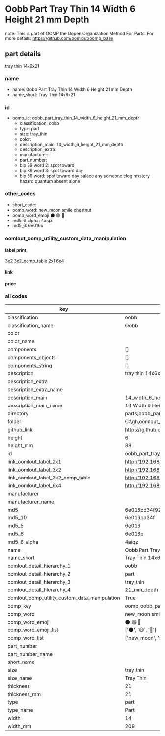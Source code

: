 # Oobb Part Tray Thin 14 Width 6 Height 21 mm Depth  

note: This is part of OOMP the Oopen Organization Method For Parts. For more details: https://github.com/oomlout/oomp_base

##  part details
  



tray thin 14x6x21



### name
* name: Oobb Part Tray Thin 14 Width 6 Height 21 mm Depth
* name_short: Tray Thin 14x6x21 
### id
* oomp_id: oobb_part_tray_thin_14_width_6_height_21_mm_depth
  * classification: oobb
  * type: part
  * size: tray_thin
  * color: 
  * description_main: 14_width_6_height_21_mm_depth
  * description_extra: 
  * manufacturer: 
  * part_number: 
  * bip 39 word 2: spot toward
  * bip 39 word 3: spot toward day
  * bip 39 word: spot toward day palace any someone clog mystery hazard quantum absent alone

### other_codes
* short_code: 
* oomp_word: new_moon smile chestnut
* oomp_word_emoji :new_moon: :smile: :chestnut:
* md5_6_alpha: 4aiqz
* md5_6: 6e016b






### oomlout_oomp_utility_custom_data_manipulation
#### label print
[3x2](http://192.168.1.245:1112/?label=oomp%204aiqz)
[3x2_oomp_table](http://192.168.1.108:1112/?label=oomp%204aiqz)
[2x1](http://192.168.1.242:1112/?label=oomp%204aiqz)
[6x4](http://192.168.1.55:1112/?label=oomp%204aiqz)    

#### link

                              

#### price







### all codes 
| key | value |  
| --- | --- |  
| classification | oobb |  
| classification_name | Oobb |  
| color |  |  
| color_name |  |  
| components | [] |  
| components_objects | [] |  
| components_string | [] |  
| description | tray thin 14x6x21 |  
| description_extra |  |  
| description_extra_name |  |  
| description_main | 14_width_6_height_21_mm_depth |  
| description_main_name | 14 Width 6 Height 21 mm Depth |  
| directory | parts/oobb_part_tray_thin_14_width_6_height_21_mm_depth |  
| folder | C:\gh\oomlout_oobb_version_4_generated_parts\parts\oobb_part_tray_thin_14_width_6_height_21_mm_depth |  
| github_link | https://github.com/oomlout/oomlout_oomp_part_src/tree/main/parts/oobb_part_tray_thin_14_width_6_height_21_mm_depth |  
| height | 6 |  
| height_mm | 89 |  
| id | oobb_part_tray_thin_14_width_6_height_21_mm_depth |  
| link_oomlout_label_2x1 | http://192.168.1.242:1112/?label=oomp%204aiqz |  
| link_oomlout_label_3x2 | http://192.168.1.245:1112/?label=oomp%204aiqz |  
| link_oomlout_label_3x2_oomp_table | http://192.168.1.108:1112/?label=oomp%204aiqz |  
| link_oomlout_label_6x4 | http://192.168.1.55:1112/?label=oomp%204aiqz |  
| manufacturer |  |  
| manufacturer_name |  |  
| md5 | 6e016bd34f9265733c0519f270398696 |  
| md5_10 | 6e016bd34f |  
| md5_5 | 6e016 |  
| md5_6 | 6e016b |  
| md5_6_alpha | 4aiqz |  
| name | Oobb Part Tray Thin 14 Width 6 Height 21 mm Depth |  
| name_short | Tray Thin 14x6x21  |  
| oomlout_detail_hierarchy_1 | oobb |  
| oomlout_detail_hierarchy_2 | part |  
| oomlout_detail_hierarchy_3 | tray_thin |  
| oomlout_detail_hierarchy_4 | 21_mm_depth |  
| oomlout_oomp_utility_custom_data_manipulation | True |  
| oomp_key | oomp_oobb_part_tray_thin_14_width_6_height_21_mm_depth |  
| oomp_word | new_moon smile chestnut |  
| oomp_word_emoji | :new_moon: :smile: :chestnut: |  
| oomp_word_emoji_list | [':new_moon:', ':smile:', ':chestnut:'] |  
| oomp_word_list | ['new_moon', 'smile', 'chestnut'] |  
| part_number |  |  
| part_number_name |  |  
| short_name |  |  
| size | tray_thin |  
| size_name | Tray Thin |  
| thickness | 21 |  
| thickness_mm | 21 |  
| type | part |  
| type_name | Part |  
| width | 14 |  
| width_mm | 209 |  

